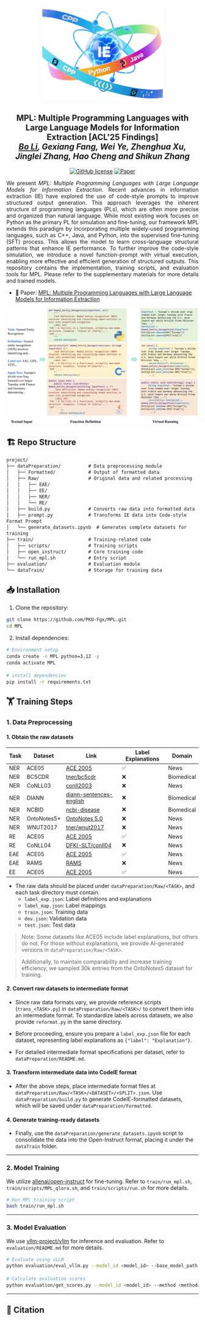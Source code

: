 <p align="center">
    <br>
    <img src="assets/MPL-Logo.png" style="height: 250px;">
    <br>
    <h2 align="center">MPL: Multiple Programming Languages with Large Language Models for Information Extraction [ACL'25 Findings]
    <br>
     <em>
    <a href="https://deepblue666.github.io/">Bo Li</a>, Gexiang Fang, Wei Ye, Zhenghua Xu, Jinglei Zhang, Hao Cheng and Shikun Zhang
  </em> </h2>
</p>

<p align="center">
    <a href="https://github.com/PKU-Fgx/MPL/blob/main/LICENSE"><img alt="GitHub license" src="https://img.shields.io/github/license/PKU-Fgx/MPL"></a>
    <a href="https://arxiv.org/abs/2505.16107"><img alt="Paper" src="https://img.shields.io/badge/ 📖-Paper-orange"></a>
    <br>
</p>

<p align="justify">
We present <i>MPL: Multiple Programming Languages with Large Language Models for Information Extraction</i>. Recent advances in information extraction (IE) have explored the use of code-style prompts to improve structured output generation. This approach leverages the inherent structure of programming languages (PLs), which are often more precise and organized than natural language. While most existing work focuses on Python as the primary PL for simulation and fine-tuning, our framework MPL extends this paradigm by incorporating multiple widely-used programming languages, such as C++, Java, and Python, into the supervised fine-tuning (SFT) process. This allows the model to learn cross-language structural patterns that enhance IE performance. To further improve the code-style simulation, we introduce a novel function-prompt with virtual execution, enabling more effective and efficient generation of structured outputs. This repository contains the implementation, training scripts, and evaluation tools for MPL. Please refer to the supplementary materials for more details and trained models.
</p>

- 📖 Paper: [MPL: Multiple Programming Languages with Large Language Models for Information Extraction](https://arxiv.org/abs/2505.16107)

<p align="center">
<img src="assets/Main.png">
</p>

## 🏗️ Repo Structure

```text
project/
├── dataPreparation/          # Data preprocessing module
│   ├── Formatted/            # Output of formatted data
│   ├── Raw/                  # Original data and related processing
│   │   ├── EAE/
│   │   ├── EE/
│   │   ├── NER/
│   │   └── RE/
│   ├── build.py              # Converts raw data into formatted data
│   ├── prompt.py             # Transforms IE data into Code-style Format Prompt
│   └── generate_datasets.ipynb  # Generates complete datasets for training
├── train/                    # Training-related code
│   ├── scripts/              # Training scripts
│   ├── open_instruct/        # Core training code
│   └── run_mpl.sh            # Entry script
├── evaluation/               # Evaluation module
└── dataTrain/                # Storage for training data
```

## 📥 Installation

1. Clone the repository:
```bash
git clone https://github.com/PKU-Fgx/MPL.git
cd MPL
```

2. Install dependencies:
```bash
# Environment setup
conda create -n MPL python=3.12 -y
conda activate MPL

# install dependencies
pip install -r requirements.txt
```

## 🏋️ Training Steps

### 1. Data Preprocessing

#### 1. Obtain the raw datasets

| Task | Dataset | Link | Label Explanations | Domain |
|------|---------|------|--------------------|--------|
| NER | ACE05 | [ACE 2005](https://catalog.ldc.upenn.edu/LDC2006T06) | ✅ | News |
| NER | BC5CDR | [tner/bc5cdr](https://huggingface.co/datasets/tner/bc5cdr) | ❌ | Biomedical |
| NER | CoNLL03 | [conll2003](https://www.clips.uantwerpen.be/conll2003/ner/) | ❌ | News |
| NER | DIANN | [diann-sentences-english](https://huggingface.co/datasets/ferrazzipietro/diann-sentences-english) | ❌ | Biomedical |
| NER | NCBID | [ncbi-disease](https://huggingface.co/datasets/nr2n23/ncbi-disease-sequence-classification) | ❌ | Biomedical |
| NER | OntoNotes5* | [OntoNotes 5.0](https://www.ldc.upenn.edu/) | ❌ | News |
| NER | WNUT2017 | [tner/wnut2017](https://huggingface.co/datasets/tner/wnut2017) | ❌ | News |
| RE | ACE05 | [ACE 2005](https://catalog.ldc.upenn.edu/LDC2006T06) | ✅ | News |
| RE | CoNLL04 | [DFKI-SLT/conll04](DFKI-SLT/conll04) | ❌ | News |
| EAE | ACE05 | [ACE 2005](https://catalog.ldc.upenn.edu/LDC2006T06) | ✅ | News |
| EAE | RAMS | [RAMS](https://nlp.jhu.edu/rams/) | ❌ | News |
| EE | ACE05 | [ACE 2005](https://catalog.ldc.upenn.edu/LDC2006T06) | ✅ | News |

- The raw data should be placed under `dataPreparation/Raw/<TASK>`, and each task directory must contain:
    - `label_exp.json`: Label definitions and explanations
    - `label_map.json`: Label mappings
    - `train.json`: Training data
    - `dev.json`: Validation data
    - `test.json`: Test data

> Note: Some datasets like ACE05 include label explanations, but others do not. For those without explanations, we provide AI-generated versions in `dataPreparation/Raw/<TASK>`.

> Additionally, to maintain comparability and increase training efficiency, we sampled 30k entries from the OntoNotes5 dataset for training.

#### 2. Convert raw datasets to intermediate format

- Since raw data formats vary, we provide reference scripts (`trans_<TASK>.py`) in `dataPreparation/Raw/<TASK>/` to convert them into an intermediate format. To standardize labels across datasets, we also provide `reformat.py` in the same directory.

- Before proceeding, ensure you prepare a `label_exp.json` file for each dataset, representing label explanations as `{"label": "Explanation"}`.

- For detailed intermediate format specifications per dataset, refer to `dataPreparation/README.md`.

#### 3. Transform intermediate data into CodeIE format

- After the above steps, place intermediate format files at `dataPreparation/Raw/<TASK>/<DATASET>/<SPLIT>.json`. Use `dataPreparation/build.py` to generate CodeIE-formatted datasets, which will be saved under `dataPreparation/Formatted`.

#### 4. Generate training-ready datasets

- Finally, use the `dataPreparation/generate_datasets.ipynb` script to consolidate the data into the Open-Instruct format, placing it under the `dataTrain` folder.

---

### 2. Model Training

We utilize [allenai/open-instruct](https://github.com/allenai/open-instruct) for fine-tuning. Refer to `train/run_mpl.sh`, `train/scripts/MPL_qlora.sh`, and `train/scripts/run.sh` for more details.

```bash
# Run MPL training script
bash train/run_mpl.sh
```

---

### 3. Model Evaluation

We use [vllm-project/vllm](https://github.com/vllm-project/vllm) for inference and evaluation. Refer to `evaluation/README.md` for more details.

```bash
# Evaluate using vLLM
python evaluation/eval_vllm.py --model_id <model_id> --base_model_path <base_model_path> --lan <language>

# Calculate evaluation scores
python evaluation/get_scores.py --model_id <model_id> --method <method>
```

---

## 📝 Citation
```bibtex
```
